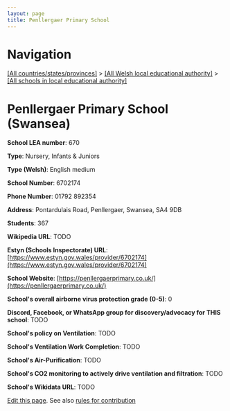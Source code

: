 ```yaml
---
layout: page
title: Penllergaer Primary School
---
```

# Navigation

[[All countries/states/provinces]](../../..) > [[All Welsh local educational authority]](../..) > [[All schools in local educational authority]](..)

# Penllergaer Primary School (Swansea)

**School LEA number**: 670

**Type**: Nursery, Infants & Juniors

**Type (Welsh)**: English medium

**School Number**: 6702174

**Phone Number**: 01792 892354

**Address**: Pontardulais Road, Penllergaer, Swansea, SA4 9DB

**Students**: 367

**Wikipedia URL**: TODO

**Estyn (Schools Inspectorate) URL**: [https://www.estyn.gov.wales/provider/6702174](https://www.estyn.gov.wales/provider/6702174)

**School Website**: [https://penllergaerprimary.co.uk/](https://penllergaerprimary.co.uk/)

**School's overall airborne virus protection grade (0-5)**: 0

**Discord, Facebook, or WhatsApp group for discovery/advocacy for THIS school**: TODO

**School's policy on Ventilation**: TODO

**School's Ventilation Work Completion**: TODO

**School's Air-Purification**: TODO

**School's CO2 monitoring to actively drive ventilation and filtration**: TODO

**School's Wikidata URL**: TODO




[Edit this page](https://github.com/ventilate-schools/Wales/edit/prif/./Swansea/Penllergaer_Primary_School.md). See also [rules for contribution](../../../contribution-rules/)